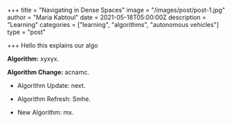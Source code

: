 +++
title = "Navigating in Dense Spaces"
image = "/images/post/post-1.jpg"
author = "Maria Kabtoul"
date = 2021-05-18T05:00:00Z
description = "Learning"
categories = ["learning", "algorithms", "autonomous vehicles"]
type = "post"

+++
Hello this explains our algo

**Algorithm:** xyxyx.

**Algorithm Change:** acnamc.

* Algorithm Update: next.

* Algorithm Refresh: Smhe.

* New Algorithm: mx.